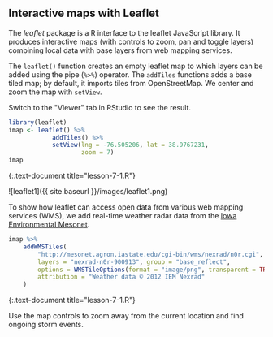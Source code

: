 ---
---

## Interactive maps with Leaflet

The *leaflet* package is a R interface to the leaflet JavaScript library. It produces interactive maps (with controls to zoom, pan and toggle layers) combining local data with base layers from web mapping services.

<!--split-->

The `leaflet()` function creates an empty leaflet map to which layers can be added using the pipe (`%>%`) operator. The `addTiles` functions adds a base tiled map; by default, it imports tiles from OpenStreetMap. We center and zoom the map with `setView`. 

Switch to the "Viewer" tab in RStudio to see the result.


~~~r
library(leaflet)
imap <- leaflet() %>%
            addTiles() %>%
            setView(lng = -76.505206, lat = 38.9767231, 
                    zoom = 7)
imap
~~~
{:.text-document title="lesson-7-1.R"}

![leaflet1]({{ site.baseurl }}/images/leaflet1.png)

<!--split-->

To show how leaflet can access open data from various web mapping services (WMS), we add real-time weather radar data from the [Iowa Environmental Mesonet](https://mesonet.agron.iastate.edu/ogc/).


~~~r
imap %>%
    addWMSTiles(
        "http://mesonet.agron.iastate.edu/cgi-bin/wms/nexrad/n0r.cgi",
        layers = "nexrad-n0r-900913", group = "base_reflect",
        options = WMSTileOptions(format = "image/png", transparent = TRUE),
        attribution = "Weather data © 2012 IEM Nexrad"
    )
~~~
{:.text-document title="lesson-7-1.R"}

Use the map controls to zoom away from the current location and find ongoing storm events.
